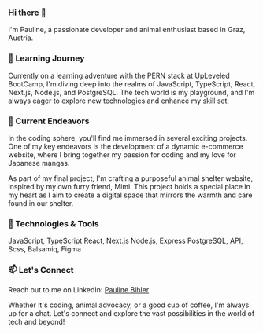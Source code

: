### Hi there 👋

I'm Pauline, a passionate developer and animal enthusiast based in Graz, Austria. 

### 🌱 Learning Journey
Currently on a learning adventure with the PERN stack at UpLeveled BootCamp, I'm diving deep into the realms of JavaScript, TypeScript, React, Next.js, Node.js, and PostgreSQL. The tech world is my playground, and I'm always eager to explore new technologies and enhance my skill set.

### 🚀 Current Endeavors
In the coding sphere, you'll find me immersed in several exciting projects. One of my key endeavors is the development of a dynamic e-commerce website, where I bring together my passion for coding and my love for Japanese mangas.

As part of my final project, I'm crafting a purposeful animal shelter website, inspired by my own furry friend, Mimi. This project holds a special place in my heart as I aim to create a digital space that mirrors the warmth and care found in our shelter.

### 🔭 Technologies & Tools
JavaScript, TypeScript
React, Next.js
Node.js, Express
PostgreSQL, API, Scss, Balsamiq,
Figma

### 📫 Let's Connect
Reach out to me on LinkedIn: <a href="https://www.linkedin.com/in/pauline-bihler/">Pauline Bihler</a>


Whether it's coding, animal advocacy, or a good cup of coffee, I'm always up for a chat. Let's connect and explore the vast possibilities in the world of tech and beyond!

<!--
**Pauline-Bihler/Pauline-Bihler** is a ✨ _special_ ✨ repository because its `README.md` (this file) appears on your GitHub profile.

Here are some ideas to get you started:

- 🔭 I’m currently working on ...
- 🌱 I’m currently learning ...
- 👯 I’m looking to collaborate on ...
- 🤔 I’m looking for help with ...
- 💬 Ask me about ...
- 📫 How to reach me: ...
- 😄 Pronouns: ...
- ⚡ Fun fact: ...
-->

